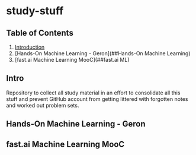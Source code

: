 # study-stuff
## Table of Contents
1. [Introduction](##Intro)
2. [Hands-On Machine Learning - Geron](##Hands-On Machine Learning)
3. [fast.ai Machine Learning MooC](##fast.ai ML)

## Intro
Repository to collect all study material in an effort to consolidate all this stuff and prevent GitHub account from getting littered with forgotten notes and worked out problem sets. 

## Hands-On Machine Learning - Geron

## fast.ai Machine Learning MooC
